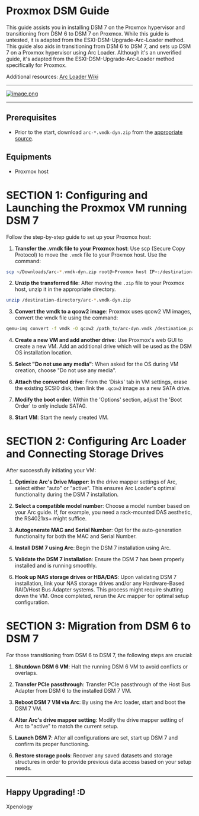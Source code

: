 # Proxmox DSM Guide

This guide assists you in installing DSM 7 on the Proxmox hypervisor and transitioning from DSM 6 to DSM 7 on Proxmox. While this guide is untested, it is adapted from the ESXI-DSM-Upgrade-Arc-Loader method. This guide also aids in transitioning from DSM 6 to DSM 7, and sets up DSM 7 on a Proxmox hypervisor using Arc Loader. Although it's an unverified guide, it's adapted from the ESXI-DSM-Upgrade-Arc-Loader method specifically for Proxmox. 

Additional resources: [Arc Loader Wiki](https://github.com/AuxXxilium/AuxXxilium/wiki)

---

[![image.png](https://i.postimg.cc/B6y2Q23Y/image.png)](https://postimg.cc/ftcV8tJm)

---

## Prerequisites

- Prior to the start, download `arc-*.vmdk-dyn.zip` from the [appropriate source](https://github.com/AuxXxilium/arc/releases).

## Equipments

- Proxmox host

# SECTION 1: Configuring and Launching the Proxmox VM running DSM 7

Follow the step-by-step guide to set up your Proxmox host:

1. **Transfer the .vmdk file to your Proxmox host**: Use scp (Secure Copy Protocol) to move the `.vmdk` file to your Proxmox host. Use the command:
 ```bash
scp ~/Downloads/arc-*.vmdk-dyn.zip root@<Proxmox host IP>:/destination-directory/
```

2. **Unzip the transferred file**: After moving the `.zip` file to your Proxmox host, unzip it in the appropriate directory.
```bash
unzip /destination-directory/arc-*.vmdk-dyn.zip
```

3. **Convert the vmdk to a qcow2 image**: Proxmox uses qcow2 VM images, convert the vmdk file using the command:
 ```bash
qemu-img convert -f vmdk -O qcow2 /path_to/arc-dyn.vmdk /destination_path/arc-dyn.qcow2
```

4. **Create a new VM and add another drive**: Use Proxmox's web GUI to create a new VM. Add an additional drive which will be used as the DSM OS installation location.

5. **Select "Do not use any media"**: When asked for the OS during VM creation, choose "Do not use any media".

6. **Attach the converted drive**:  From the 'Disks' tab in VM settings, erase the existing SCSI0 disk, then link the `.qcow2` image as a new SATA drive.

7. **Modify the boot order**: Within the 'Options' section, adjust the 'Boot Order' to only include SATA0. 

8. **Start VM**: Start the newly created VM.

# SECTION 2: Configuring Arc Loader and Connecting Storage Drives

After successfully initiating your VM:

1. **Optimize Arc's Drive Mapper**: In the drive mapper settings of Arc, select either "auto" or "active". This ensures Arc Loader's optimal functionality during the DSM 7 installation.

2. **Select a compatible model number**: Choose a model number based on your Arc guide. If, for example, you need a rack-mounted DAS aesthetic, the RS4021xs+ might suffice.

3. **Autogenerate MAC and Serial Number**: Opt for the auto-generation functionality for both the MAC and Serial Number.

4. **Install DSM 7 using Arc**: Begin the DSM 7 installation using Arc.

5. **Validate the DSM 7 installation**: Ensure the DSM 7 has been properly installed and is running smoothly.

6. **Hook up NAS storage drives or HBA/DAS**: Upon validating DSM 7 installation, link your NAS storage drives and/or any Hardware-Based RAID/Host Bus Adapter systems. This process might require shutting down the VM. Once completed, rerun the Arc mapper for optimal setup configuration.

# SECTION 3: Migration from DSM 6 to DSM 7

For those transitioning from DSM 6 to DSM 7, the following steps are crucial:

1. **Shutdown DSM 6 VM**: Halt the running DSM 6 VM to avoid conflicts or overlaps.

2. **Transfer PCIe passthrough**: Transfer PCIe passthrough of the Host Bus Adapter from DSM 6 to the installed DSM 7 VM.

3. **Reboot DSM 7 VM via Arc**: By using the Arc loader, start and boot the DSM 7 VM.

4. **Alter Arc's drive mapper setting**: Modify the drive mapper setting of Arc to "active" to match the current setup. 

5. **Launch DSM 7**: After all configurations are set, start up DSM 7 and confirm its proper functioning.

6. **Restore storage pools**: Recover any saved datasets and storage structures in order to provide previous data access based on your setup needs.

---

Happy Upgrading! :D
---
Xpenology
